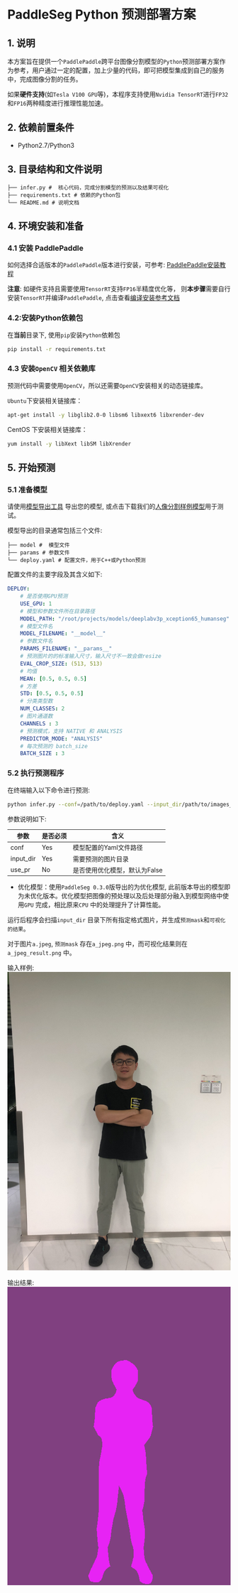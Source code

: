 # PaddleSeg Python 预测部署方案

## 1. 说明
本方案旨在提供一个`PaddlePaddle`跨平台图像分割模型的`Python`预测部署方案作为参考，用户通过一定的配置，加上少量的代码，即可把模型集成到自己的服务中，完成图像分割的任务。

如果**硬件支持**(如`Tesla V100 GPU`等)，本程序支持使用`Nvidia TensorRT`进行`FP32`和`FP16`两种精度进行推理性能加速。

## 2. 依赖前置条件
* Python2.7/Python3

## 3. 目录结构和文件说明
```
├── infer.py #  核心代码，完成分割模型的预测以及结果可视化
├── requirements.txt # 依赖的Python包
└── README.md # 说明文档
```

## 4. 环境安装和准备
### 4.1 安装 PaddlePaddle

如何选择合适版本的`PaddlePaddle`版本进行安装，可参考: [PaddlePaddle安装教程](https://www.paddlepaddle.org.cn/install/doc/)

**注意**: 如硬件支持且需要使用`TensorRT`支持`FP16`半精度优化等， 则**本步骤**需要自行安装`TensorRT`并编译`PaddlePaddle`, 点击查看[编译安装参考文档](docs/tensorrt.md)

### 4.2:安装Python依赖包
在**当前**目录下, 使用`pip`安装`Python`依赖包
```bash
pip install -r requirements.txt
```
### 4.3 安装`OpenCV` 相关依赖库
预测代码中需要使用`OpenCV`，所以还需要`OpenCV`安装相关的动态链接库。

`Ubuntu`下安装相关链接库：
```bash
apt-get install -y libglib2.0-0 libsm6 libxext6 libxrender-dev
```

CentOS 下安装相关链接库：
```bash
yum install -y libXext libSM libXrender
```

## 5. 开始预测
### 5.1 准备模型
请使用[模型导出工具](../../docs/model_export.md) 导出您的模型, 或点击下载我们的[人像分割样例模型](https://bj.bcebos.com/paddleseg/inference/human_freeze_model.zip)用于测试。

模型导出的目录通常包括三个文件: 
```
├── model #  模型文件
├── params # 参数文件
└── deploy.yaml # 配置文件，用于C++或Python预测
```
配置文件的主要字段及其含义如下:
```yaml
DEPLOY:
    # 是否使用GPU预测
    USE_GPU: 1
    # 模型和参数文件所在目录路径
    MODEL_PATH: "/root/projects/models/deeplabv3p_xception65_humanseg"
    # 模型文件名
    MODEL_FILENAME: "__model__"
    # 参数文件名
    PARAMS_FILENAME: "__params__"
    # 预测图片的的标准输入尺寸，输入尺寸不一致会做resize
    EVAL_CROP_SIZE: (513, 513)
    # 均值
    MEAN: [0.5, 0.5, 0.5]
    # 方差
    STD: [0.5, 0.5, 0.5]
    # 分类类型数
    NUM_CLASSES: 2
    # 图片通道数
    CHANNELS : 3
    # 预测模式，支持 NATIVE 和 ANALYSIS
    PREDICTOR_MODE: "ANALYSIS"
    # 每次预测的 batch_size
    BATCH_SIZE : 3
```
### 5.2 执行预测程序
在终端输入以下命令进行预测:
```bash
python infer.py --conf=/path/to/deploy.yaml --input_dir/path/to/images_directory --use_pr=False
```
参数说明如下:

| 参数 | 是否必须|含义 |
|-------|-------|----------|
| conf | Yes|模型配置的Yaml文件路径 |
| input_dir |Yes| 需要预测的图片目录 |
| use_pr |No|是否使用优化模型，默认为False|

* 优化模型：使用`PaddleSeg 0.3.0`版导出的为优化模型, 此前版本导出的模型即为未优化版本。优化模型把图像的预处理以及后处理部分融入到模型网络中使用`GPU` 完成，相比原来`CPU` 中的处理提升了计算性能。

运行后程序会扫描`input_dir` 目录下所有指定格式图片，并生成`预测mask`和`可视化的结果`。

对于图片`a.jpeg`, `预测mask` 存在`a_jpeg.png` 中，而可视化结果则在`a_jpeg_result.png` 中。

输入样例:
![avatar](../cpp/images/humanseg/demo2.jpeg)

输出结果:  
![avatar](../cpp/images/humanseg/demo2.jpeg_result.png)
